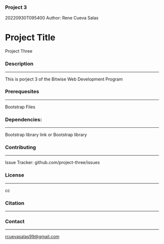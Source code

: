 ### Project 3

20220930T095400
Author: Rene Cueva Salas

# Project Title
Project Three

### Description
---
This is porject 3 of the Bitwise Web Development Program

### Prerequesites
---
Bootstrap Files

### Dependencies:
---
Bootstrap library link or Bootstrap library

### Contributing
---
Issue Tracker: github.com/project-three/issues

### License
---
cc

### Citation
---

### Contact
---
rcuevasalas99@gmail.com

